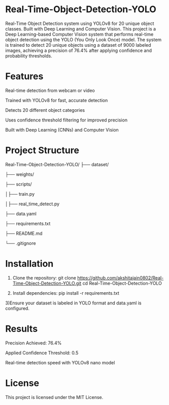# Real-Time-Object-Detection-YOLO
Real-Time Object Detection system using YOLOv8 for 20 unique object classes. Built with Deep Learning and Computer Vision.
This project is a Deep Learning-based Computer Vision system that performs real-time object detection using the YOLO (You Only Look Once) model. The system is trained to detect 20 unique objects using a dataset of 9000 labeled images, achieving a precision of 76.4% after applying confidence and probability thresholds.

# Features
Real-time detection from webcam or video

Trained with YOLOv8 for fast, accurate detection

Detects 20 different object categories

Uses confidence threshold filtering for improved precision

Built with Deep Learning (CNNs) and Computer Vision

# Project Structure
Real-Time-Object-Detection-YOLO/
├── dataset/ 

├── weights/

├── scripts/

│├── train.py          

│├── real_time_detect.py 

├── data.yaml              

├── requirements.txt  

├── README.md              

└── .gitignore

# Installation
1) Clone the repository:
git clone https://github.com/akshitajain0802/Real-Time-Object-Detection-YOLO.git
cd Real-Time-Object-Detection-YOLO

2) Install dependencies:
pip install -r requirements.txt

3)Ensure your dataset is labeled in YOLO format and data.yaml is configured.

 # Results
Precision Achieved: 76.4%

Applied Confidence Threshold: 0.5

Real-time detection speed with YOLOv8 nano model

# License
This project is licensed under the MIT License.
